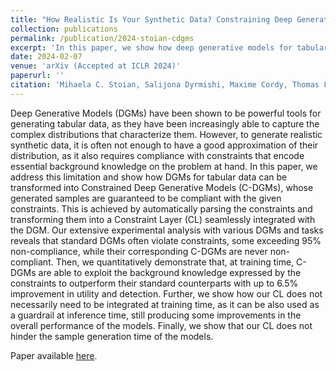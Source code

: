 ```yaml
---
title: "How Realistic Is Your Synthetic Data? Constraining Deep Generative Models for Tabular Data"
collection: publications
permalink: /publication/2024-stoian-cdgms
excerpt: 'In this paper, we show how deep generative models for tabular data can be constrained such that their generated samples are guaranteed to be compliant with given constraints. This is achieved by automatically parsing the constraints and transforming them into a Constraint Layer seamlessly integrated with the model.'
date: 2024-02-07
venue: 'arXiv (Accepted at ICLR 2024)'
paperurl: ''
citation: 'Mihaela C. Stoian, Salijona Dyrmishi, Maxime Cordy, Thomas Lukasiewicz, Eleonora Giunchiglia. “How Realistic Is Your Synthetic Data? Constraining Deep Generative Models for Tabular Data.” arXiv abs/2402.04823 (2024). Accepted at ICLR 2024.'
---
```


Deep Generative Models (DGMs) have been shown to be powerful tools for generating tabular data, as they have been increasingly able to capture the complex distributions that characterize them. However, to generate realistic synthetic data, it is often not enough to have a good approximation of their distribution, as it also requires compliance with constraints that encode essential background knowledge on the problem at hand. In this paper, we address this limitation and show how DGMs for tabular data can be transformed into Constrained Deep Generative Models (C-DGMs), whose generated samples are guaranteed to be compliant with the given constraints. This is achieved by automatically parsing the constraints and transforming them into a Constraint Layer (CL) seamlessly integrated with the DGM. Our extensive experimental analysis with various DGMs and tasks reveals that standard DGMs often violate constraints, some exceeding 95% non-compliance, while their corresponding C-DGMs are never non-compliant. Then, we quantitatively demonstrate that, at training time, C-DGMs are able to exploit the background knowledge expressed by the constraints to outperform their standard counterparts with up to 6.5% improvement in utility and detection. Further, we show how our CL does not necessarily need to be integrated at training time, as it can be also used as a guardrail at inference time, still producing some improvements in the overall performance of the models. Finally, we show that our CL does not hinder the sample generation time of the models. 

Paper available [here](https://arxiv.org/abs/2402.04823).
